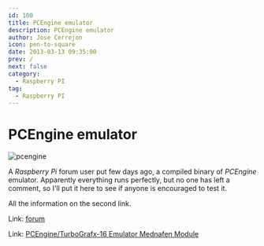 ```yaml
---
id: 100
title: PCEngine emulator
description: PCEngine emulator
author: Jose Cerrejon
icon: pen-to-square
date: 2013-03-13 09:35:00
prev: /
next: false
category:
  - Raspberry PI
tag:
  - Raspberry PI
---
```


# PCEngine emulator

![pcengine](/images/PC_Engine_logo.png)

A *Raspberry Pi* forum user put few days ago, a  compiled binary of *PCEngine* emulator. Apparently everything runs perfectly, but no one has left a comment, so I'll put it here to see if anyone is encouraged to test it.

All the information on the second link.

Link: [forum](http://www.raspberrypi.org/phpBB3/viewtopic.php?f=78&t=35906)

Link: [PCEngine/TurboGrafx-16 Emulator Mednafen Module](https://docs.google.com/file/d/0B51Q7dpulGC8MXJVMjhjLUdtWEU/edit?pli=1)